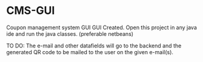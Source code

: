 # CMS-GUI
Coupon management system GUI
GUI Created. 
Open this project in any java ide and run the java classes. (preferable netbeans)

TO DO:
The e-mail and other datafields will go to the backend and the generated QR code to be mailed to the user on the given e-mail(s).
